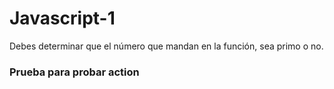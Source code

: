 # Javascript-1
Debes determinar que el número que mandan en la función, sea primo o no.

### Prueba para probar action
